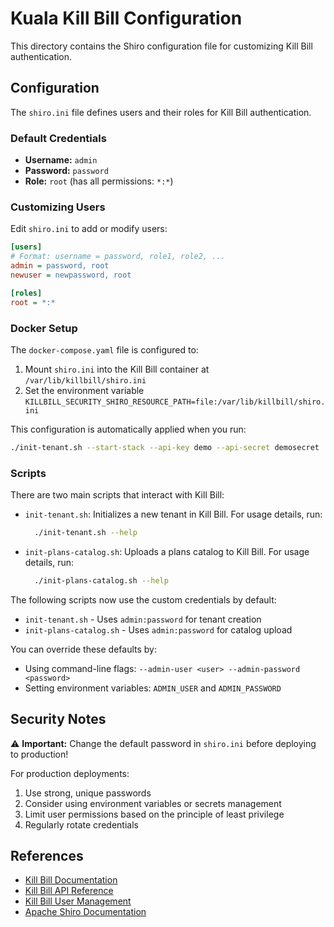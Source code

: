 # Kuala Kill Bill Configuration

This directory contains the Shiro configuration file for customizing Kill Bill authentication.

## Configuration

The `shiro.ini` file defines users and their roles for Kill Bill authentication.

### Default Credentials

- **Username:** `admin`
- **Password:** `password`
- **Role:** `root` (has all permissions: `*:*`)

### Customizing Users

Edit `shiro.ini` to add or modify users:

```ini
[users]
# Format: username = password, role1, role2, ...
admin = password, root
newuser = newpassword, root

[roles]
root = *:*
```

### Docker Setup

The `docker-compose.yaml` file is configured to:

1. Mount `shiro.ini` into the Kill Bill container at `/var/lib/killbill/shiro.ini`
2. Set the environment variable `KILLBILL_SECURITY_SHIRO_RESOURCE_PATH=file:/var/lib/killbill/shiro.ini`

This configuration is automatically applied when you run:

```bash
./init-tenant.sh --start-stack --api-key demo --api-secret demosecret
```

### Scripts

There are two main scripts that interact with Kill Bill:

- `init-tenant.sh`: Initializes a new tenant in Kill Bill. For usage details, run:

  ```bash
    ./init-tenant.sh --help
  ```

- `init-plans-catalog.sh`: Uploads a plans catalog to Kill Bill. For usage details, run:

  ```bash
    ./init-plans-catalog.sh --help
  ```

The following scripts now use the custom credentials by default:

- `init-tenant.sh` - Uses `admin:password` for tenant creation
- `init-plans-catalog.sh` - Uses `admin:password` for catalog upload

You can override these defaults by:

- Using command-line flags: `--admin-user <user> --admin-password <password>`
- Setting environment variables: `ADMIN_USER` and `ADMIN_PASSWORD`

## Security Notes

⚠️ **Important:** Change the default password in `shiro.ini` before deploying to production!

For production deployments:

1. Use strong, unique passwords
2. Consider using environment variables or secrets management
3. Limit user permissions based on the principle of least privilege
4. Regularly rotate credentials

## References

- [Kill Bill Documentation](https://docs.killbill.io/latest/)
- [Kill Bill API Reference](https://killbill.github.io/slate/)
- [Kill Bill User Management](https://docs.killbill.io/latest/user_management)
- [Apache Shiro Documentation](https://shiro.apache.org/documentation.html)
